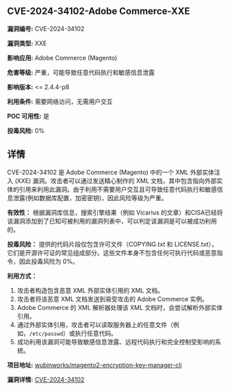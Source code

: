 ## CVE-2024-34102-Adobe Commerce-XXE

**漏洞编号:** CVE-2024-34102

**漏洞类型:** XXE

**影响应用:** Adobe Commerce (Magento)

**危害等级:** 严重，可能导致任意代码执行和敏感信息泄露

**影响版本:** <= 2.4.4-p8

**利用条件:** 需要网络访问，无需用户交互

**POC 可用性:** 是

**投毒风险:** 0%

## 详情

CVE-2024-34102 是 Adobe Commerce (Magento) 中的一个 XML 外部实体注入 (XXE) 漏洞。攻击者可以通过发送精心制作的 XML 文档，其中包含指向外部实体的引用来利用此漏洞。由于利用不需要用户交互且可导致任意代码执行和敏感信息泄露(例如数据库配置，加密密钥)，因此风险等级为严重。

**有效性：**
根据漏洞库信息，搜索引擎结果（例如 Vicarius 的文章）和CISA已经将该漏洞添加到了已知可被利用的漏洞列表中，可以判定该漏洞是可以被成功利用的。

**投毒风险：**
提供的代码片段仅包含许可文件（COPYING.txt 和 LICENSE.txt），它们是开源许可证的常见组成部分。这些文件本身不包含任何可执行代码或恶意指令，因此投毒风险为 0%。

**利用方式：**
1.  攻击者构造包含恶意 XML 外部实体引用的 XML 文档。
2.  攻击者将该恶意 XML 文档发送到易受攻击的 Adobe Commerce 实例。
3.  Adobe Commerce 的 XML 解析器处理该 XML 文档时，会尝试解析外部实体引用。
4.  通过外部实体引用，攻击者可以读取服务器上的任意文件（例如，`/etc/passwd`）或执行任意代码。
5.  成功利用该漏洞可能导致敏感信息泄露、远程代码执行和完全控制受影响的系统。

**项目地址:** [wubinworks/magento2-encryption-key-manager-cli](https://github.com/wubinworks/magento2-encryption-key-manager-cli)

**漏洞详情:** [CVE-2024-34102](https://nvd.nist.gov/vuln/detail/CVE-2024-34102)